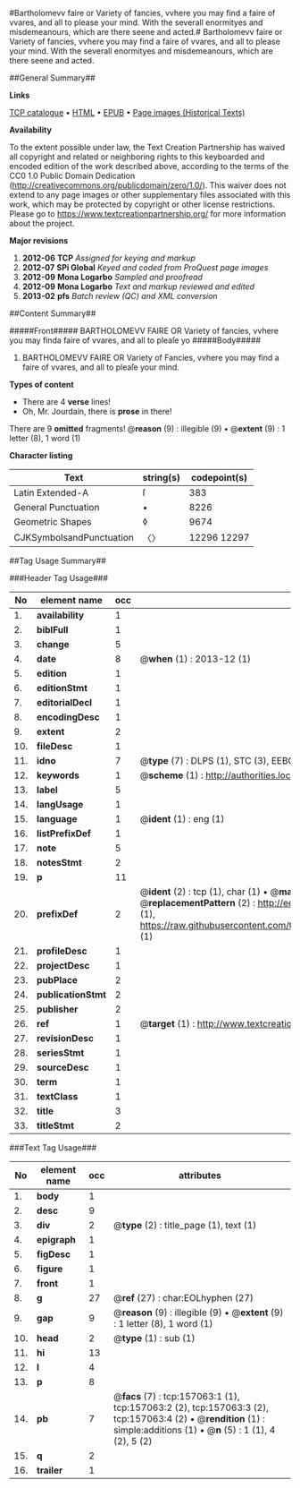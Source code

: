 #Bartholomevv faire or Variety of fancies, vvhere you may find a faire of vvares, and all to please your mind. With the severall enormityes and misdemeanours, which are there seene and acted.#
Bartholomevv faire or Variety of fancies, vvhere you may find a faire of vvares, and all to please your mind. With the severall enormityes and misdemeanours, which are there seene and acted.

##General Summary##

**Links**

[TCP catalogue](http://www.ota.ox.ac.uk/tcp/)  • 
[HTML](http://tei.it.ox.ac.uk/tcp/Texts-HTML/free/A78/A78212.html)  • 
[EPUB](http://tei.it.ox.ac.uk/tcp/Texts-EPUB/free/A78/A78212.epub) • 
[Page images (Historical Texts)](https://historicaltexts.jisc.ac.uk/eebo-99872046e)

**Availability**

To the extent possible under law, the Text Creation Partnership has waived all copyright and related or neighboring rights to this keyboarded and encoded edition of the work described above, according to the terms of the CC0 1.0 Public Domain Dedication (http://creativecommons.org/publicdomain/zero/1.0/). This waiver does not extend to any page images or other supplementary files associated with this work, which may be protected by copyright or other license restrictions. Please go to https://www.textcreationpartnership.org/ for more information about the project.

**Major revisions**

1. __2012-06__ __TCP__ *Assigned for keying and markup*
1. __2012-07__ __SPi Global__ *Keyed and coded from ProQuest page images*
1. __2012-09__ __Mona Logarbo__ *Sampled and proofread*
1. __2012-09__ __Mona Logarbo__ *Text and markup reviewed and edited*
1. __2013-02__ __pfs__ *Batch review (QC) and XML conversion*

##Content Summary##

#####Front#####
BARTHOLOMEVV FAIRE OR
Variety of fancies, vvhere you may finda faire of vvares, and all to pleaſe yo
#####Body#####

1. BARTHOLOMEVV FAIRE OR Variety of Fancies, vvhere you may find a faire of vvares, and all to pleaſe your mind.

**Types of content**

  * There are 4 **verse** lines!
  * Oh, Mr. Jourdain, there is **prose** in there!

There are 9 **omitted** fragments! 
 @__reason__ (9) : illegible (9)  •  @__extent__ (9) : 1 letter (8), 1 word (1)

**Character listing**


|Text|string(s)|codepoint(s)|
|---|---|---|
|Latin Extended-A|ſ|383|
|General Punctuation|•|8226|
|Geometric Shapes|◊|9674|
|CJKSymbolsandPunctuation|〈〉|12296 12297|

##Tag Usage Summary##

###Header Tag Usage###

|No|element name|occ|attributes|
|---|---|---|---|
|1.|__availability__|1||
|2.|__biblFull__|1||
|3.|__change__|5||
|4.|__date__|8| @__when__ (1) : 2013-12 (1)|
|5.|__edition__|1||
|6.|__editionStmt__|1||
|7.|__editorialDecl__|1||
|8.|__encodingDesc__|1||
|9.|__extent__|2||
|10.|__fileDesc__|1||
|11.|__idno__|7| @__type__ (7) : DLPS (1), STC (3), EEBO-CITATION (1), PROQUEST (1), VID (1)|
|12.|__keywords__|1| @__scheme__ (1) : http://authorities.loc.gov/ (1)|
|13.|__label__|5||
|14.|__langUsage__|1||
|15.|__language__|1| @__ident__ (1) : eng (1)|
|16.|__listPrefixDef__|1||
|17.|__note__|5||
|18.|__notesStmt__|2||
|19.|__p__|11||
|20.|__prefixDef__|2| @__ident__ (2) : tcp (1), char (1)  •  @__matchPattern__ (2) : ([0-9\-]+):([0-9IVX]+) (1), (.+) (1)  •  @__replacementPattern__ (2) : http://eebo.chadwyck.com/downloadtiff?vid=$1&page=$2 (1), https://raw.githubusercontent.com/textcreationpartnership/Texts/master/tcpchars.xml#$1 (1)|
|21.|__profileDesc__|1||
|22.|__projectDesc__|1||
|23.|__pubPlace__|2||
|24.|__publicationStmt__|2||
|25.|__publisher__|2||
|26.|__ref__|1| @__target__ (1) : http://www.textcreationpartnership.org/docs/. (1)|
|27.|__revisionDesc__|1||
|28.|__seriesStmt__|1||
|29.|__sourceDesc__|1||
|30.|__term__|1||
|31.|__textClass__|1||
|32.|__title__|3||
|33.|__titleStmt__|2||


###Text Tag Usage###

|No|element name|occ|attributes|
|---|---|---|---|
|1.|__body__|1||
|2.|__desc__|9||
|3.|__div__|2| @__type__ (2) : title_page (1), text (1)|
|4.|__epigraph__|1||
|5.|__figDesc__|1||
|6.|__figure__|1||
|7.|__front__|1||
|8.|__g__|27| @__ref__ (27) : char:EOLhyphen (27)|
|9.|__gap__|9| @__reason__ (9) : illegible (9)  •  @__extent__ (9) : 1 letter (8), 1 word (1)|
|10.|__head__|2| @__type__ (1) : sub (1)|
|11.|__hi__|13||
|12.|__l__|4||
|13.|__p__|8||
|14.|__pb__|7| @__facs__ (7) : tcp:157063:1 (1), tcp:157063:2 (2), tcp:157063:3 (2), tcp:157063:4 (2)  •  @__rendition__ (1) : simple:additions (1)  •  @__n__ (5) : 1 (1), 4 (2), 5 (2)|
|15.|__q__|2||
|16.|__trailer__|1||
